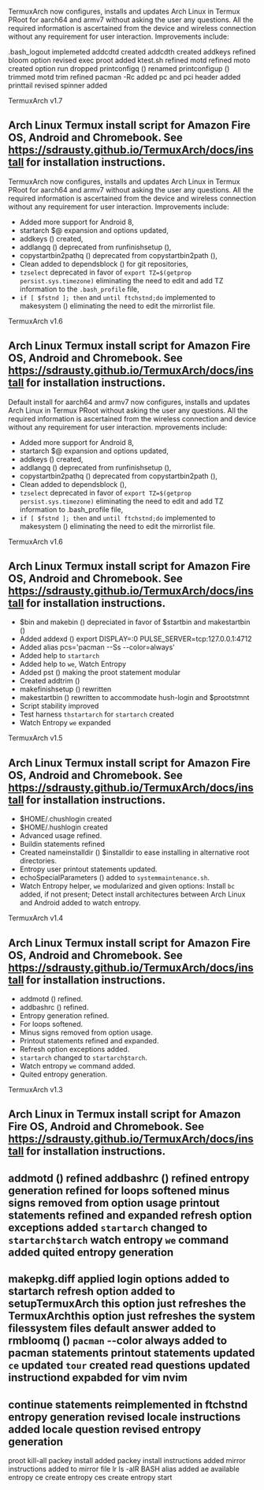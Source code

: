 TermuxArch now configures, installs and updates Arch Linux in Termux PRoot for aarch64 and armv7 without asking the user any questions.  All the required information is ascertained from the device and wireless connection without any requirement for user interaction.  Improvements include:

.bash_logout implemeted
addcdtd created
addcdth created
addkeys refined
bloom option revised
exec proot added
ktest.sh refined
motd refined
moto created
option run dropped
printconfigq () renamed printconfigup ()
trimmed motd
trim refined
pacman -Rc added
pc and pci header added
printtail revised
spinner added

TermuxArch v1.7

Arch Linux Termux install script for Amazon Fire OS, Android and Chromebook.  See https://sdrausty.github.io/TermuxArch/docs/install for installation instructions.
---
TermuxArch now configures, installs and updates Arch Linux in Termux PRoot for aarch64 and armv7 without asking the user any questions.  All the required information is ascertained from the device and wireless connection without any requirement for user interaction.  Improvements include:

* Added more support for Android 8,
* startarch $@ expansion and options updated,
* addkeys () created,
* addlangq () deprecated from runfinishsetup (),
* copystartbin2pathq () deprecated from copystartbin2path (),
* Clean added to dependsblock () for git repositories,
* `tzselect` deprecated in favor of `export TZ=$(getprop persist.sys.timezone)` eliminating the need to edit and add TZ information to the `.bash_profile` file,
* `if [ $fstnd ]; then` and `until ftchstnd;do` implemented to makesystem () eliminating the need to edit the mirrorlist file.

TermuxArch v1.6

Arch Linux Termux install script for Amazon Fire OS, Android and Chromebook.  See https://sdrausty.github.io/TermuxArch/docs/install for installation instructions.
---
Default install for aarch64 and armv7 now configures, installs and updates Arch Linux in Termux PRoot without asking the user any questions.  All the required information is ascertained from the wireless connection and device without any requirement for user interaction.  mprovements include:

* Added more support for Android 8,
* startarch $@ expansion and options updated,
* addkeys () created,
* addlangq () deprecated from runfinishsetup (),
* copystartbin2pathq () deprecated from copystartbin2path (),
* Clean added to dependsblock (),
* `tzselect` deprecated in favor of `export TZ=$(getprop persist.sys.timezone)` eliminating the need to edit and add TZ information to .bash_profile file,
* `if [ $fstnd ]; then` and `until ftchstnd;do` implemented to makesystem () eliminating the need to edit the mirrorlist file.

TermuxArch v1.6

Arch Linux Termux install script for Amazon Fire OS, Android and Chromebook.  See https://sdrausty.github.io/TermuxArch/docs/install for installation instructions.
---
* $bin and makebin () depreciated in favor of $startbin and makestartbin ()
* Added addexd () export DISPLAY=:0 PULSE_SERVER=tcp:127.0.0.1:4712
* Added alias pcs='pacman  --Ss --color=always'
* Added help to `startarch`
* Added help to `we`, Watch Entropy
* Added pst () making the proot statement modular
* Created addtrim ()
* makefinishsetup () rewritten
* makestartbin () rewritten to accommodate hush-login and $prootstmnt
* Script stability improved
* Test harness `thstartarch` for `startarch` created
* Watch Entropy `we` expanded

TermuxArch v1.5

Arch Linux Termux install script for Amazon Fire OS, Android and Chromebook.  See https://sdrausty.github.io/TermuxArch/docs/install for installation instructions.
---
* $HOME/.chushlogin created
* $HOME/.hushlogin created
* Advanced usage refined.
* Buildin statements refined
* Created nameinstalldir () $installdir to ease installing in alternative root directories.
* Entropy user printout statements updated.
* echoSpecialParameters () added to `systemmaintenance.sh`.
* Watch Entropy helper, `we` modularized and given options:  Install `bc` added, if not present;  Detect install architectures between Arch Linux and Android added to watch entropy.

TermuxArch v1.4

Arch Linux Termux install script for Amazon Fire OS, Android and Chromebook.  See https://sdrausty.github.io/TermuxArch/docs/install for installation instructions.
---
* addmotd () refined.
* addbashrc () refined.
* Entropy generation refined.
* For loops softened.
* Minus signs removed from option usage.
* Printout statements refined and expanded.
* Refresh option exceptions added.
* `startarch` changed to `startarch$tarch`.
* Watch entropy `we` command added.
* Quited entropy generation.

TermuxArch v1.3

Arch Linux in Termux install script for Amazon Fire OS, Android and Chromebook.  See https://sdrausty.github.io/TermuxArch/docs/install for installation instructions.
---
addmotd () refined
addbashrc () refined
entropy generation refined
for loops softened
minus signs removed from option usage
printout statements refined and expanded
refresh option exceptions added
`startarch` changed to `startarch$tarch`
watch entropy `we` command added
quited entropy generation
-------------------
makepkg.diff applied
login options added to startarch
refresh option added to setupTermuxArch
this option just refreshes the TermuxArchthis option just refreshes the system filessystem files
default answer added to rmbloomq ()
`pacman`  --color always added to pacman statements
printout statements updated
`ce` updated
`tour` created
read questions updated
instructiond expabded for vim nvim
-------------------

continue statements reimplemented in ftchstnd
entropy generation revised
locale instructions added
locale question  revised
entropy generation
-------------------
proot kill-all
packey install added
packey install instructions added
mirror instructions added to mirror file
lr ls -alR BASH alias added
ae available entropy
ce create entropy
ces create entropy start
